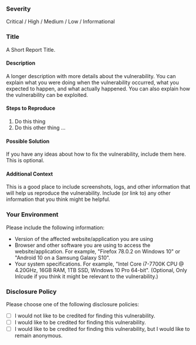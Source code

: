 ### Severity
Critical / High / Medium / Low / Informational

### Title
A Short Report Title.

#### Description
A longer description with more details about the vulnerability. You can explain what you were doing when the vulnerability occurred, what you expected to happen, and what actually happened. You can also explain how the vulnerability can be exploited.

#### Steps to Reproduce

1. Do this thing
2. Do this other thing
...

#### Possible Solution

If you have any ideas about how to fix the vulnerability, include them here. This is optional.

#### Additional Context

This is a good place to include screenshots, logs, and other information that will help us reproduce the vulnerability. Include (or link to) any other information that you think might be helpful.

### Your Environment

Please include the following information:

  * Version of the affected website/application you are using
  * Browser and other software you are using to access the website/application. For example, "Firefox 78.0.2 on Windows 10" or "Android 10 on a Samsung Galaxy S10".
  * Your system specifications. For example, "Intel Core i7-7700K CPU @ 4.20GHz, 16GB RAM, 1TB SSD, Windows 10 Pro 64-bit". (Optional, Only Inlcude if you think it might be relevant to the vulnerability.)

### Disclosure Policy

Please choose one of the following disclosure policies:

  - [ ] I would not like to be credited for finding this vulnerability.
  - [ ] I would like to be credited for finding this vulnerability.
  - [ ] I would like to be credited for finding this vulnerability, but I would like to remain anonymous.